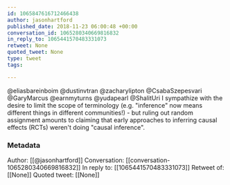 ```yaml
---
id: 1065847616712466438
author: jasonhartford
published_date: 2018-11-23 06:00:48 +00:00
conversation_id: 1065280340669816832
in_reply_to: 1065441570483331073
retweet: None
quoted_tweet: None
type: tweet
tags:

---
```


@eliasbareinboim @dustinvtran @zacharylipton @CsabaSzepesvari @GaryMarcus @earnmyturns @yudapearl @ShalitUri I sympathize with the desire to limit the scope of terminology (e.g. "inference" now means different things in different communities!) - but ruling out random assignment amounts to claiming that early approaches to inferring causal effects (RCTs) weren't doing "causal inference".

### Metadata

Author: [[@jasonhartford]]
Conversation: [[conversation-1065280340669816832]]
In reply to: [[1065441570483331073]]
Retweet of: [[None]]
Quoted tweet: [[None]]
